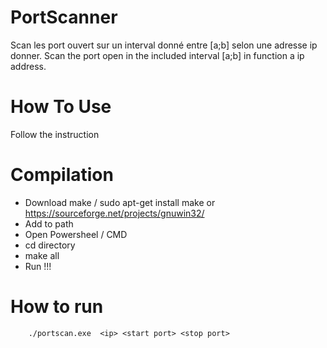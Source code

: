 # PortScanner
Scan les port ouvert sur un interval donné entre [a;b] selon une adresse ip donner.
Scan the port open in the included interval [a;b] in function a ip address.
# How To Use 
Follow the instruction 

# Compilation 
- Download make / sudo apt-get install make or https://sourceforge.net/projects/gnuwin32/
- Add to path 
- Open Powersheel / CMD
- cd directory
- make all 
- Run !!!

# How to run 
```
    ./portscan.exe  <ip> <start port> <stop port>
```
